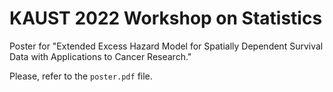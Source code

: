 # KAUST 2022 Workshop on Statistics

Poster for "Extended Excess Hazard Model for Spatially Dependent Survival Data with Applications to Cancer Research."

Please, refer to the `poster.pdf` file.
